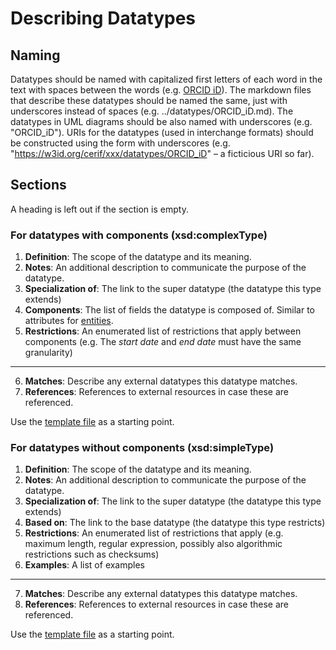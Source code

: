 # Describing Datatypes

## Naming

Datatypes should be named with capitalized first letters of each word in the text with spaces between the words (e.g. [ORCID iD](../datatypes/ORCID_iD.md)). 
The markdown files that describe these datatypes should be named the same, just with underscores instead of spaces (e.g. ../datatypes/ORCID_iD.md).
The datatypes in UML diagrams should be also named with underscores (e.g. "ORCID_iD").
URIs for the datatypes (used in interchange formats) should be constructed using the form with underscores (e.g. "https://w3id.org/cerif/xxx/datatypes/ORCID_iD" – a ficticious URI so far).

## Sections

A heading is left out if the section is empty.

### For datatypes with components (xsd:complexType)
1. **Definition**: The scope of the datatype and its meaning.
2. **Notes**: An additional description to communicate the purpose of the datatype.
3. **Specialization of**: The link to the super datatype (the datatype this type extends)
4. **Components**: The list of fields the datatype is composed of. Similar to attributes for [entities](DESCRIBING_ENTITIES.md#sections).
5. **Restrictions**: An enumerated list of restrictions that apply between components (e.g. The *start date* and *end date* must have the same granularity)
---
6. **Matches**: Describe any external datatypes this datatype matches. 
7. **References**: References to external resources in case these are referenced.

Use the [template file](../guidelines/TEMPLATE_DATATYPE_COMPLEX.md) as a starting point.

### For datatypes without components (xsd:simpleType)
1. **Definition**: The scope of the datatype and its meaning.
2. **Notes**: An additional description to communicate the purpose of the datatype.
3. **Specialization of**: The link to the super datatype (the datatype this type extends)
4. **Based on**: The link to the base datatype (the datatype this type restricts)
5. **Restrictions**: An enumerated list of restrictions that apply (e.g. maximum length, regular expression, possibly also algorithmic restrictions such as checksums)
6. **Examples**: A list of examples
---
7. **Matches**: Describe any external datatypes this datatype matches.
8. **References**: References to external resources in case these are referenced.

Use the [template file](../guidelines/TEMPLATE_DATATYPE_SIMPLE.md) as a starting point.